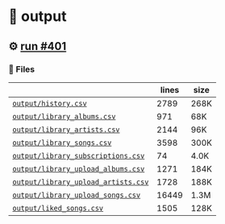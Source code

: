 # 📝  output 

## ⚙️ [run #401](https://github.com/jwenerd/ytm-dl/actions/runs/7922504943)

### 📁 Files

|                                                                         |lines|size|
|-------------------------------------------------------------------------|-----|----|
|[`output/history.csv` ](output/history.csv)                              |2789 |268K|
|[`output/library_albums.csv` ](output/library_albums.csv)                |971  |68K |
|[`output/library_artists.csv` ](output/library_artists.csv)              |2144 |96K |
|[`output/library_songs.csv` ](output/library_songs.csv)                  |3598 |300K|
|[`output/library_subscriptions.csv` ](output/library_subscriptions.csv)  |74   |4.0K|
|[`output/library_upload_albums.csv` ](output/library_upload_albums.csv)  |1271 |184K|
|[`output/library_upload_artists.csv` ](output/library_upload_artists.csv)|1728 |188K|
|[`output/library_upload_songs.csv` ](output/library_upload_songs.csv)    |16449|1.3M|
|[`output/liked_songs.csv` ](output/liked_songs.csv)                      |1505 |128K|